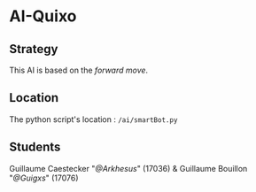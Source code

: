 # AI-Quixo

## Strategy

This AI is based on the *forward move*.

## Location   

The python script's location : `/ai/smartBot.py`

## Students

Guillaume Caestecker "*@Arkhesus*" (17036) & Guillaume Bouillon "*@Guigxs*" (17076)
